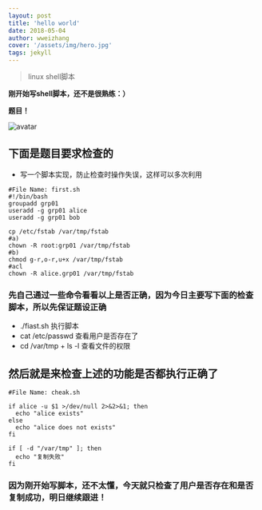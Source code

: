 ```yaml
---
layout: post
title: 'hello world'
date: 2018-05-04
author: wweizhang
cover: '/assets/img/hero.jpg'
tags: jekyll
---
```


> linux shell脚本

**刚开始写shell脚本，还不是很熟练：）**

**题目！**

![avatar](ti.png)

## 下面是题目要求检查的

* 写一个脚本实现，防止检查时操作失误，这样可以多次利用

```linux
#File Name: first.sh
#!/bin/bash
groupadd grp01
useradd -g grp01 alice
useradd -g grp01 bob

cp /etc/fstab /var/tmp/fstab
#a)
chown -R root:grp01 /var/tmp/fstab
#b)
chmod g-r,o-r,u+x /var/tmp/fstab
#acl
chown -R alice.grp01 /var/tmp/fstab
```
### 先自己通过一些命令看看以上是否正确，因为今日主要写下面的检查脚本，所以先保证题设正确
* ./fiast.sh 执行脚本
* cat /etc/passwd 查看用户是否存在了
* cd /var/tmp + ls -l 查看文件的权限

## 然后就是来检查上述的功能是否都执行正确了

```linux
#File Name: cheak.sh

if alice -u $1 >/dev/null 2>&2>&1; then
  echo "alice exists"
else
  echo "alice does not exists"
fi

if [ -d "/var/tmp" ]; then
  echo "复制失败"
fi
```
### 因为刚开始写脚本，还不太懂，今天就只检查了用户是否存在和是否复制成功，明日继续跟进！

